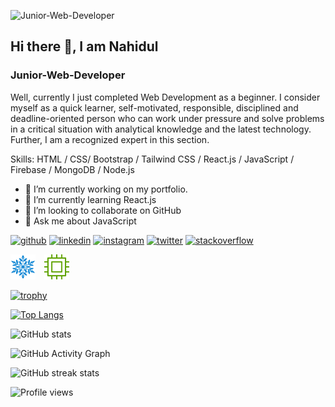 ![Junior-Web-Developer](https://media-exp1.licdn.com/dms/image/D4E16AQGfzBQec_i2cA/profile-displaybackgroundimage-shrink_350_1400/0/1669784311885?e=1675296000&v=beta&t=yRG81Hz3NVT7r7Rq-4_WwXio5QS0M5ZBgEwJnxKxgF8)

## Hi there 👋, I am Nahidul
### Junior-Web-Developer

Well, currently I just completed Web Development as a beginner. I consider myself as a quick learner, self-motivated, responsible, disciplined and deadline-oriented person who can work under pressure and solve problems in a critical situation with analytical knowledge and the latest technology. Further, I am a recognized expert in this section.

Skills: HTML / CSS/ Bootstrap / Tailwind CSS / React.js / JavaScript / Firebase / MongoDB / Node.js

- 🔭 I’m currently working on my portfolio. 
- 🌱 I’m currently learning React.js 
- 👯 I’m looking to collaborate on GitHub 
- 💬 Ask me about JavaScript 


[<img src='https://cdn.jsdelivr.net/npm/simple-icons@3.0.1/icons/github.svg' alt='github' height='40' margir-rignt='15'>](https://github.com/NahidulNoman)  [<img src='https://cdn.jsdelivr.net/npm/simple-icons@3.0.1/icons/linkedin.svg' alt='linkedin' height='40'>](https://www.linkedin.com/in/linkedin/)  [<img src='https://cdn.jsdelivr.net/npm/simple-icons@3.0.1/icons/instagram.svg' alt='instagram' height='40'>](https://www.instagram.com/nahidul.noman/)  [<img src='https://cdn.jsdelivr.net/npm/simple-icons@3.0.1/icons/twitter.svg' alt='twitter' height='40'>](https://twitter.com/@SyedNom98714645)  [<img src='https://cdn.jsdelivr.net/npm/simple-icons@3.0.1/icons/stackoverflow.svg' alt='stackoverflow' height='40'>](https://stackoverflow.com/users/s)  

<a href='https://archiveprogram.github.com/'><img src='https://raw.githubusercontent.com/acervenky/animated-github-badges/master/assets/acbadge.gif' width='40' height='40'></a> <a href='https://docs.github.com/en/developers'><img src='https://raw.githubusercontent.com/acervenky/animated-github-badges/master/assets/devbadge.gif' width='40' height='40'></a> 

[![trophy](https://github-profile-trophy.vercel.app/?username=NahidulNoman)](https://github.com/ryo-ma/github-profile-trophy)

[![Top Langs](https://github-readme-stats.vercel.app/api/top-langs/?username=NahidulNoman)](https://github.com/anuraghazra/github-readme-stats)

![GitHub stats](https://github-readme-stats.vercel.app/api?username=NahidulNoman&show_icons=true)  

![GitHub Activity Graph](https://activity-graph.herokuapp.com/graph?username=NahidulNoman)  

![GitHub streak stats](https://streak-stats.demolab.com/?user=NahidulNoman)  

![Profile views](https://gpvc.arturio.dev/NahidulNoman)  
